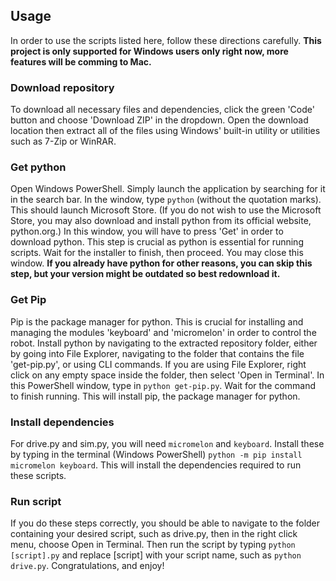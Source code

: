 ## Usage
In order to use the scripts listed here, follow these directions carefully.
**This project is only supported for Windows users only right now, more features will be comming to Mac.**
### Download repository
To download all necessary files and dependencies, click the green 'Code' button and choose 'Download ZIP' in the dropdown. Open the download location then extract all of the files using Windows' built-in utility or utilities such as 7-Zip or WinRAR.
### Get python 
Open Windows PowerShell. Simply launch the application by searching for it in the search bar.
In the window, type `python` (without the quotation marks). This should launch Microsoft Store. (If you do not wish to use the Microsoft Store, you may also download and install python from its official website, python.org.) In this window, you will have to press 'Get' in order to download python. This step is crucial as python is essential for running scripts. Wait for the installer to finish, then proceed. You may close this window. **If you already have python for other reasons, you can skip this step, but your version might be outdated so best redownload it.**
### Get Pip
Pip is the package manager for python. This is crucial for installing and managing the modules 'keyboard' and 'micromelon' in order to control the robot. Install python by navigating to the extracted repository folder, either by going into File Explorer, navigating to the folder that contains the file 'get-pip.py', or using CLI commands. If you are using File Explorer, right click on any empty space inside the folder, then select 'Open in Terminal'. In this PowerShell window, type in `python get-pip.py`. Wait for the command to finish running. This will install pip, the package manager for python. 
### Install dependencies
For drive.py and sim.py, you will need `micromelon` and `keyboard`. Install these by typing in the terminal (Windows PowerShell) `python -m pip install micromelon keyboard`. This will install the dependencies required to run these scripts.
### Run script
If you do these steps correctly, you should be able to navigate to the folder containing your desired script, such as drive.py, then in the right click menu, choose Open in Terminal. Then run the script by typing `python [script].py` and replace [script] with your script name, such as `python drive.py`. Congratulations, and enjoy!
